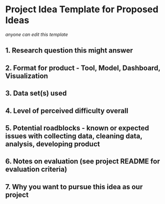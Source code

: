 # Project Idea Template for Proposed Ideas

_anyone can edit this template_

## 1. Research question this might answer
## 2. Format for product - Tool, Model, Dashboard, Visualization
## 3. Data set(s) used
## 4. Level of perceived difficulty overall
## 5. Potential roadblocks - known or expected issues with collecting data, cleaning data, analysis, developing product
## 6. Notes on evaluation (see project README for evaluation criteria)
## 7. Why you want to pursue this idea as our project

